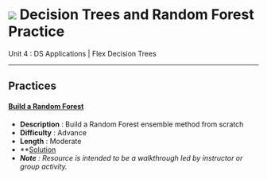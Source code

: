 # ![](https://ga-dash.s3.amazonaws.com/production/assets/logo-9f88ae6c9c3871690e33280fcf557f33.png) Decision Trees and Random Forest Practice

Unit 4 : DS Applications | Flex Decision Trees

---

## Practices


#### [Build a Random Forest](./build_a_random_forest-codealong.ipynb)
  - **Description** : Build a Random Forest ensemble method from scratch
  - **Difficulty** : Advance
  - **Length** : Moderate
  - **[Solution](./solution-code/build_a_random_forest-codealong-solutions.ipynb)
  - _**Note** : Resource is intended to be a walkthrough led by instructor or group activity._
